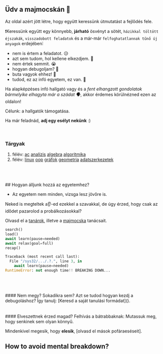 ## Üdv a majmocskán 🙉

Az oldal azért jött létre, hogy együtt keressünk útmutatást a fejlődés fele.

❗Keressünk együtt egy könnyebb, **járható** ösvényt a sötét, `házikkal töltött éjszakák`, `visszadobott feladatok` és a már-már `felfoghatatlannak tűnő új anyagok` erdejében❕

- nem is értem a feladatot. 😥
- azt sem tudom, hol kellene elkezdjem. 😬
- nem értek semmit. 😭
- hogyan debugoljam? 😤
- buta vagyok ehhez! 🤡
- tudod, ez az infó egyetem, ez van. 🥲

Ha alapképzéses infó hallgató vagy és a _fent elhangzott gondolatok bármelyike elhagyta már a szádat 🗣️_, akkor érdemes körülnézned ezen az oldalon!  

Célunk: a hallgatók támogatása.

Ha már feladnád, **adj egy esélyt nekünk** :)
<br>
<br>
<br>
### Tárgyak
1. félév: [ac]() [analízis]() [algebra]() [algoritmika]() []() 
2. félév: [linux]() [oop]() [gráfok]() [geometria]() [adatszerkezetek]()
<br>
<br>
<br>
## Hogyan álljunk hozzá az egyetemhez?

- Az egyetem nem minden, vizsga lesz jövőre is.

Neked is megteltek a👂-ed ezekkel a szavakkal, de úgy érzed, hogy csak az idődet pazarolod a probálkozásokkal?

Olvasd el a [tanárok](), illetve a [majmocska]() tanácsait.

```py
search()
load()
await learn(pause=needed)
await relax(goal=full)
recap()

Traceback (most recent call last):
  File "/sys32/.../.?.", line 3, in 
    await learn(pause=needed)
RuntimeError: not enough time!! BREAKING DOWN...
```

<br>
<br>
<br>
#### Nem megy? Sokadikra sem? Azt se tudod hogyan kezdj a debugoláshoz?
Így tanulj: [Keresd a saját tanulási formádat]().
<br>
<br>
<br>
#### Elveszettnek érzed magad?
Felhívás a bátrabbaknak: Mutassuk meg, hogy senkinek sem olyan könnyű.

Mindenkivel megesik, hogy **elesik**, [olvasd el mások pofáraeséseit].

## How to avoid mental breakdown?
